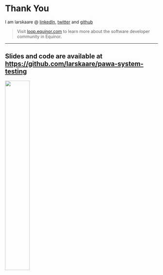 <!-- .slide: data-background-image="./content/images/appsec-icon.svg" data-background-size="7%" data-background-position="right 2% top 2%"-->
<!-- markdownlint-disable MD041 -->

# Thank You

I am larskaare @ [linkedIn](https://www.linkedin.com/in/larskaare/), [twitter](https://twitter.com/larskaare) and [github](https://github.com/larskaare/)

</hr>

>Visit [loop.equinor.com](https://loop.equinor.com) to learn more about the software developer community in Equinor.

---

## Slides and code are available at</br> https://github.com/larskaare/pawa-system-testing

<img src="./content/images/repo_qr.png"  width="40%" height="auto">

